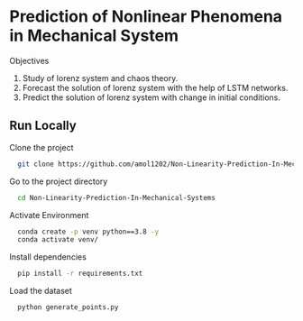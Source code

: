 
# Prediction of Nonlinear Phenomena in Mechanical System

Objectives
1. Study of lorenz system and chaos theory.
2. Forecast the solution of lorenz system with the help of LSTM networks.
3. Predict the solution of lorenz system with change in initial conditions.

## Run Locally

Clone the project

```bash
  git clone https://github.com/amol1202/Non-Linearity-Prediction-In-Mechanical-Systems.git
```

Go to the project directory

```bash
  cd Non-Linearity-Prediction-In-Mechanical-Systems
```

Activate Environment

```bash
  conda create -p venv python==3.8 -y
  conda activate venv/
```

Install dependencies

```bash
  pip install -r requirements.txt
```

Load the dataset

```bash
  python generate_points.py
```